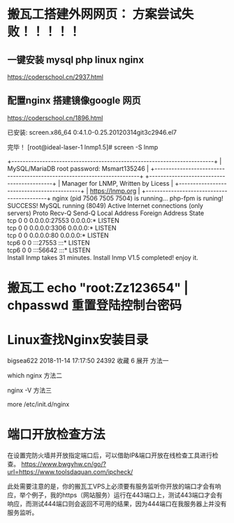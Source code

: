 # 搬瓦工搭建外网网页：  方案尝试失败！！！！！
## 一键安装 mysql php linux nginx 
https://coderschool.cn/2937.html
## 配置nginx 搭建镜像google 网页
https://coderschool.cn/1896.html



已安装:
  screen.x86_64 0:4.1.0-0.25.20120314git3c2946.el7                                      

完毕！
[root@ideal-laser-1 lnmp1.5]# screen -S lnmp

+------------------------------------------------------------------------+
|  MySQL/MariaDB root password: Msmart135246                          |
+------------------------------------------------------------------------+
+-------------------------------------------+
|    Manager for LNMP, Written by Licess    |
+-------------------------------------------+
|              https://lnmp.org             |
+-------------------------------------------+
nginx (pid 7506 7505 7504) is running...
php-fpm is runing!
 SUCCESS! MySQL running (8049)
Active Internet connections (only servers)
Proto Recv-Q Send-Q Local Address           Foreign Address         State      
tcp        0      0 0.0.0.0:27553           0.0.0.0:*               LISTEN     
tcp        0      0 0.0.0.0:3306            0.0.0.0:*               LISTEN     
tcp        0      0 0.0.0.0:80              0.0.0.0:*               LISTEN     
tcp6       0      0 :::27553                :::*                    LISTEN     
tcp6       0      0 :::56642                :::*                    LISTEN     
Install lnmp takes 31 minutes.
Install lnmp V1.5 completed! enjoy it.


# 搬瓦工 echo "root:Zz123654" | chpasswd 重置登陆控制台密码



# Linux查找Nginx安装目录

bigsea622 2018-11-14 17:17:50  24392  收藏 6
展开
方法一

which nginx
方法二

nginx -V
方法三

more /etc/init.d/nginx



# 端口开放检查方法
在设置完防火墙并开放指定端口后，可以借助IP&端口开放在线检查工具进行检查。
https://www.bwgyhw.cn/go/?url=https://www.toolsdaquan.com/ipcheck/

此处需要注意的是，你的搬瓦工VPS上必须要有服务监听你开放的端口才会有响应，举个例子，我的https（网站服务）运行在443端口上，测试443端口才会有响应，而测试444端口则会返回不可用的结果，因为444端口在我服务器上并没有服务监听。